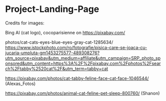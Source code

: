 # Project-Landing-Page

Credits for images:

Bing AI (cat logo), cocoparisienne on https://pixabay.com/

photos/cat-cats-eyes-blue-eyes-gray-cat-1285634/
https://www.istockphoto.com/ro/fotografie/pisica-care-se-joaca-cu-jucaria-umpluta-gm1453275577-489308276?utm_source=pixabay&utm_medium=affiliate&utm_campaign=SRP_photo_sponsored&utm_content=https%3A%2F%2Fpixabay.com%2Fphotos%2Fsearch%2Ftabby%2520cat%2F&utm_term=tabby+cat

https://pixabay.com/photos/cat-tabby-feline-face-cat-face-1046544/ (Alexas_Fotos)

https://pixabay.com/photos/animal-cat-feline-pet-sleep-800760/ (Shanon)